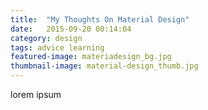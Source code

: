```yaml
---
title:  "My Thoughts On Material Design"
date:   2015-09-20 00:14:04
category: design
tags: advice learning
featured-image: materiadesign_bg.jpg
thumbnail-image: material-design_thumb.jpg
---
```

lorem ipsum
